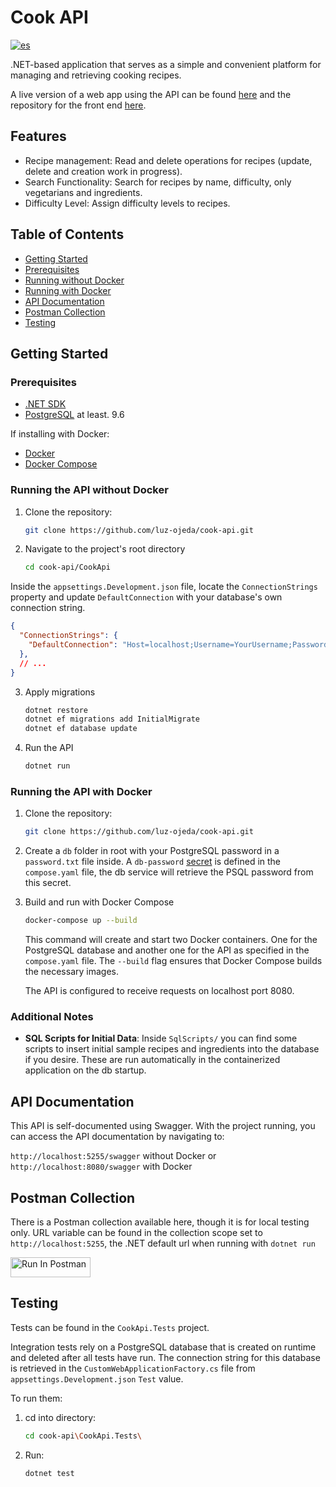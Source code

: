 # Cook API

[![es](https://img.shields.io/badge/lang-es-red)](https://github.com/luz-ojeda/cook-api/blob/main/README.es.md)

.NET-based application that serves as a simple and convenient platform for managing and retrieving cooking recipes.

A live version of a web app using the API can be found [here](https://cook-web-weathered-thunder-7639.fly.dev/) and the repository for the front end [here](https://github.com/luz-ojeda/cook-web).

## Features

- Recipe management: Read and delete operations for recipes (update, delete and creation work in progress).
- Search Functionality: Search for recipes by name, difficulty, only vegetarians and ingredients.
- Difficulty Level: Assign difficulty levels to recipes.

## Table of Contents

- [Getting Started](#getting-started)
- [Prerequisites](#prerequisites)
- [Running without Docker](#running-the-api-without-docker)
- [Running with Docker](#running-the-api-with-docker)
- [API Documentation](#api-documentation)
- [Postman Collection](#postman-collection)
- [Testing](#testing)

## Getting Started

### Prerequisites

- [.NET SDK](https://dotnet.microsoft.com/download)
- [PostgreSQL](https://www.postgresql.org/download/) at least. 9.6

If installing with Docker:
- [Docker](https://www.docker.com/get-started)
- [Docker Compose](https://docs.docker.com/compose/install/)

### Running the API without Docker

1. Clone the repository:

   ```bash
   git clone https://github.com/luz-ojeda/cook-api.git

2. Navigate to the project's root directory

   ```bash
   cd cook-api/CookApi

Inside the `appsettings.Development.json` file, locate the `ConnectionStrings` property and update `DefaultConnection` with your database's own connection string.

   ```json
   {
     "ConnectionStrings": {
       "DefaultConnection": "Host=localhost;Username=YourUsername;Password=YourPassword;Database=YourDatabase;"
     },
     // ...
   }
   ```
3. Apply migrations

   ```bash
   dotnet restore
   dotnet ef migrations add InitialMigrate
   dotnet ef database update
   ```

4. Run the API

   ```bash
   dotnet run
   ```

### Running the API with Docker

1. Clone the repository:

   ```bash
   git clone https://github.com/luz-ojeda/cook-api.git

2. Create a `db` folder in root with your PostgreSQL password in a `password.txt` file inside. A `db-password` [secret](https://docs.docker.com/engine/swarm/secrets/) is defined in the `compose.yaml` file, the db service will retrieve the PSQL password from this secret.

3. Build and run with Docker Compose

   ```bash
   docker-compose up --build
   ```

   This command will create and start two Docker containers. One for the PostgreSQL database and another one for the API as specified in the `compose.yaml` file. The `--build` flag ensures that Docker Compose builds the necessary images.

   The API is configured to receive requests on localhost port 8080.

### Additional Notes

- **SQL Scripts for Initial Data**: Inside `SqlScripts/` you can find some scripts to insert initial sample recipes and ingredients into the database if you desire. These are run automatically in the containerized application on the db startup.

## API Documentation

This API is self-documented using Swagger. With the project running, you can access the API documentation by navigating to:

`http://localhost:5255/swagger` without Docker or
`http://localhost:8080/swagger` with Docker

## Postman Collection

There is a Postman collection available here, though it is for local testing only. URL variable can be found in the collection scope set to `http://localhost:5255`, the .NET default url when running with `dotnet run`

[<img src="https://run.pstmn.io/button.svg" alt="Run In Postman" style="width: 128px; height: 32px;">](https://app.getpostman.com/run-collection/12774422-fa74b2ab-72af-4313-bcfb-dadbd3c5a617?action=collection%2Ffork&source=rip_markdown&collection-url=entityId%3D12774422-fa74b2ab-72af-4313-bcfb-dadbd3c5a617%26entityType%3Dcollection%26workspaceId%3D7d19834a-2f61-4ab3-b03b-dfc0aeccd911)

## Testing

Tests can be found in the `CookApi.Tests` project.

Integration tests rely on a PostgreSQL database that is created on runtime and deleted after all tests have run. The connection string for this database is retrieved in the `CustomWebApplicationFactory.cs` file from `appsettings.Development.json` `Test` value.

To run them:

1. cd into directory:

   ```bash
   cd cook-api\CookApi.Tests\
2. Run:
   ```bash
   dotnet test
